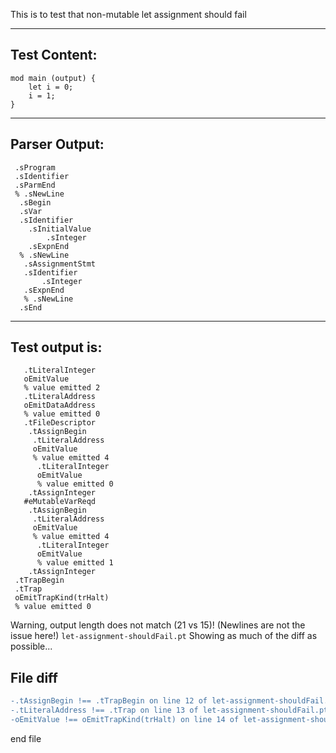 This is to test that non-mutable let assignment should fail

-------------------------


Test Content: 
-------------------------
```
mod main (output) { 
    let i = 0;
    i = 1;
}
```
------------------------


Parser Output: 
-------------------------
```
 .sProgram
 .sIdentifier
 .sParmEnd
 % .sNewLine
  .sBegin
  .sVar
  .sIdentifier
    .sInitialValue
        .sInteger
    .sExpnEnd
  % .sNewLine
   .sAssignmentStmt
   .sIdentifier
       .sInteger
   .sExpnEnd
   % .sNewLine
  .sEnd

```
------------------------

Test output is: 
-------------------------
```
   .tLiteralInteger
   oEmitValue
   % value emitted 2
   .tLiteralAddress
   oEmitDataAddress
   % value emitted 0
   .tFileDescriptor
    .tAssignBegin
     .tLiteralAddress
     oEmitValue
     % value emitted 4
      .tLiteralInteger
      oEmitValue
      % value emitted 0
    .tAssignInteger
   #eMutableVarReqd
    .tAssignBegin
     .tLiteralAddress
     oEmitValue
     % value emitted 4
      .tLiteralInteger
      oEmitValue
      % value emitted 1
    .tAssignInteger
 .tTrapBegin
 .tTrap
 oEmitTrapKind(trHalt)
 % value emitted 0

```


Warning, output length does not match (21 vs 15)!  (Newlines are not the issue here!) `let-assignment-shouldFail.pt`
Showing as much of the diff as possible...

File diff
-------------------------
```diff
-.tAssignBegin !== .tTrapBegin on line 12 of let-assignment-shouldFail.pt
-.tLiteralAddress !== .tTrap on line 13 of let-assignment-shouldFail.pt
-oEmitValue !== oEmitTrapKind(trHalt) on line 14 of let-assignment-shouldFail.pt

```
end file
